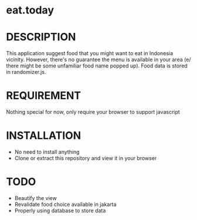 # eat.today

DESCRIPTION
===========
This application suggest food that you might want to eat in Indonesia vicinity. However, there's no guarantee the menu is available in your area (e/ there might be some unfamiliar food name popped up). Food data is stored in randomizer.js. 

REQUIREMENT
===========
Nothing special for now, only require your browser to support javascript

INSTALLATION
==============
- No need to install anything
- Clone or extract this repository and view it in your browser

TODO
=====
- Beautify the view
- Revalidate food choice available in jakarta
- Properly using database to store data